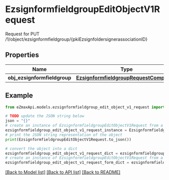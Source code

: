 # EzsignformfieldgroupEditObjectV1Request

Request for PUT /1/object/ezsignformfieldgroup/{pkiEzsignfoldersignerassociationID}

## Properties

Name | Type | Description | Notes
------------ | ------------- | ------------- | -------------
**obj_ezsignformfieldgroup** | [**EzsignformfieldgroupRequestCompound**](EzsignformfieldgroupRequestCompound.md) |  | 

## Example

```python
from eZmaxApi.models.ezsignformfieldgroup_edit_object_v1_request import EzsignformfieldgroupEditObjectV1Request

# TODO update the JSON string below
json = "{}"
# create an instance of EzsignformfieldgroupEditObjectV1Request from a JSON string
ezsignformfieldgroup_edit_object_v1_request_instance = EzsignformfieldgroupEditObjectV1Request.from_json(json)
# print the JSON string representation of the object
print(EzsignformfieldgroupEditObjectV1Request.to_json())

# convert the object into a dict
ezsignformfieldgroup_edit_object_v1_request_dict = ezsignformfieldgroup_edit_object_v1_request_instance.to_dict()
# create an instance of EzsignformfieldgroupEditObjectV1Request from a dict
ezsignformfieldgroup_edit_object_v1_request_form_dict = ezsignformfieldgroup_edit_object_v1_request.from_dict(ezsignformfieldgroup_edit_object_v1_request_dict)
```
[[Back to Model list]](../README.md#documentation-for-models) [[Back to API list]](../README.md#documentation-for-api-endpoints) [[Back to README]](../README.md)


